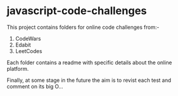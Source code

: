 # javascript-code-challenges

This project contains folders for online code challenges from:-
1. CodeWars
2. Edabit
3. LeetCodes

Each folder contains a readme with specific details about the online platform.

Finally, at some stage in the future the aim is to revist each test and comment on its big O...